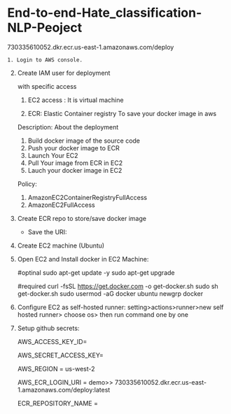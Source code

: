 # End-to-end-Hate_classification-NLP-Peoject

730335610052.dkr.ecr.us-east-1.amazonaws.com/deploy



  
    1. Login to AWS console.

2. Create IAM user for deployment

	with specific access
	1. EC2 access : It is virtual machine

	2. ECR: Elastic Container registry
	To save your docker image in aws

	Description: About the deployment

	1. Build docker image of the source code
	2. Push your docker image to ECR
	3. Launch Your EC2 
	4. Pull Your image from ECR in EC2
	5. Lauch your docker image in EC2

	Policy:
	1. AmazonEC2ContainerRegistryFullAccess
	2. AmazonEC2FullAccess

	
3. Create ECR repo to store/save docker image
    - Save the URI: 

	
4. Create EC2 machine (Ubuntu) 

5. Open EC2 and Install docker in EC2 Machine:
	
	
	#optinal
	sudo apt-get update -y
	sudo apt-get upgrade
	
	#required
	curl -fsSL https://get.docker.com -o get-docker.sh
	sudo sh get-docker.sh
	sudo usermod -aG docker ubuntu
	newgrp docker
	
6. Configure EC2 as self-hosted runner:
    setting>actions>runner>new self hosted runner> choose os> 
    then run command one by one


7. Setup github secrets:

    AWS_ACCESS_KEY_ID=

    AWS_SECRET_ACCESS_KEY=

    AWS_REGION = us-west-2

    AWS_ECR_LOGIN_URI = demo>>  730335610052.dkr.ecr.us-east-1.amazonaws.com/deploy:latest

    ECR_REPOSITORY_NAME = 

    
    
    
    
